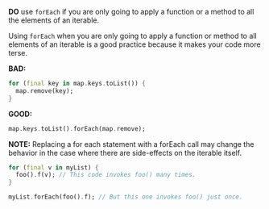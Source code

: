 
**DO** use `forEach` if you are only going to apply a function or a method
to all the elements of an iterable.

Using `forEach` when you are only going to apply a function or method to all
elements of an iterable is a good practice because it makes your code more
terse.

**BAD:**
```dart
for (final key in map.keys.toList()) {
  map.remove(key);
}
```

**GOOD:**
```dart
map.keys.toList().forEach(map.remove);
```

**NOTE:** Replacing a for each statement with a forEach call may change the 
behavior in the case where there are side-effects on the iterable itself.
```dart
for (final v in myList) {
  foo().f(v); // This code invokes foo() many times.
}

myList.forEach(foo().f); // But this one invokes foo() just once.
```

